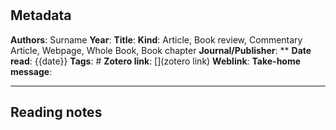 # 

## Metadata

**Authors**: Surname
**Year**: 
**Title**: 
**Kind**: Article, Book review, Commentary Article, Webpage, Whole Book, Book chapter
**Journal/Publisher**: **
**Date read**: {{date}}
**Tags**: #
**Zotero link**: [](zotero link)
**Weblink**: 
**Take-home message**: 

---

## Reading notes

